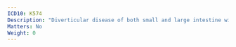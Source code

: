 ```yaml
---
ICD10: K574
Description: "Diverticular disease of both small and large intestine with perforation and abscess"
Matters: No
Weight: 0
---
```

